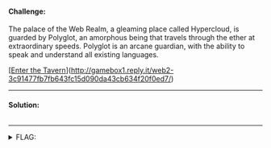 #### Challenge:

The palace of the Web Realm, a gleaming place called Hypercloud, is guarded by Polyglot, an amorphous being that travels through the ether at extraordinary speeds. Polyglot is an arcane guardian, with the ability to speak and understand all existing languages.

[[Enter the Tavern](http://gamebox1.reply.it/web2-3c91477fb7fb643fc15d090da43cb634f20f0ed7/)](http://gamebox1.reply.it/web2-3c91477fb7fb643fc15d090da43cb634f20f0ed7/)

---

#### Solution:


```bash
```

---

<details><summary>FLAG:</summary>

```
{FLG: I_4m_n0t_impressed_by_y0ur_perf0rm4nce}
```

</details>
